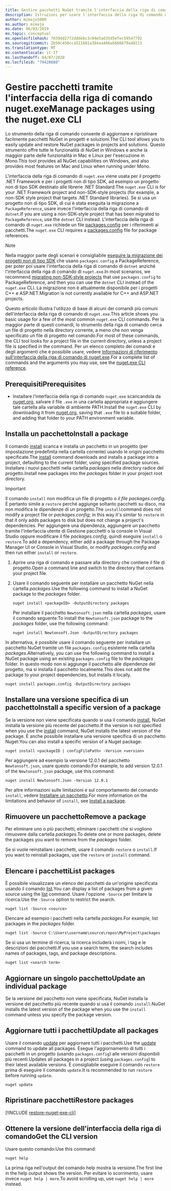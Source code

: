 ```yaml
---
title: Gestire pacchetti NuGet tramite l'interfaccia della riga di comando di nuget.exe
description: Istruzioni per usare l'interfaccia della riga di comando di nuget.exe insieme a pacchetti NuGet.
author: mikejo5000
ms.author: mikejo
ms.date: 06/03/2019
ms.topic: conceptual
ms.openlocfilehash: 7039dd27f2dddebc3c84e5ad35d5efec59547792
ms.sourcegitcommit: 2b50c450cca521681a384aa466ab666679a40213
ms.translationtype: MT
ms.contentlocale: it-IT
ms.lasthandoff: 04/07/2020
ms.locfileid: "79428688"
---
```

# <a name="manage-packages-using-the-nugetexe-cli"></a><span data-ttu-id="b25f6-103">Gestire pacchetti tramite l'interfaccia della riga di comando nuget.exe</span><span class="sxs-lookup"><span data-stu-id="b25f6-103">Manage packages using the nuget.exe CLI</span></span>

<span data-ttu-id="b25f6-104">Lo strumento della riga di comando consente di aggiornare e ripristinare facilmente pacchetti NuGet in progetti e soluzioni.</span><span class="sxs-lookup"><span data-stu-id="b25f6-104">The CLI tool allows you to easily update and restore NuGet packages in projects and solutions.</span></span> <span data-ttu-id="b25f6-105">Questo strumento offre tutte le funzionalità di NuGet in Windows e anche la maggior parte delle funzionalità in Mac e Linux per l'esecuzione in Mono.</span><span class="sxs-lookup"><span data-stu-id="b25f6-105">This tool provides all NuGet capabilities on Windows, and also provides most features on Mac and Linux when running under Mono.</span></span>

<span data-ttu-id="b25f6-106">L'interfaccia della riga di comando di `nuget.exe` viene usata per il progetto .NET Framework e per i progetti non di tipo SDK, ad esempio un progetto non di tipo SDK destinato alle librerie .NET Standard.</span><span class="sxs-lookup"><span data-stu-id="b25f6-106">The `nuget.exe` CLI is for your .NET Framework project and non-SDK-style projects (for example, a non-SDK style project that targets .NET Standard libraries).</span></span> <span data-ttu-id="b25f6-107">Se si usa un progetto non di tipo SDK, di cui è stata eseguita la migrazione a `PackageReference`, usare invece l'interfaccia della riga di comando di `dotnet`.</span><span class="sxs-lookup"><span data-stu-id="b25f6-107">If you are using a non-SDK-style project that has been migrated to `PackageReference`, use the `dotnet` CLI instead.</span></span> <span data-ttu-id="b25f6-108">L'interfaccia della riga di comando di `nuget.exe` richiede un file [packages.config](../reference/packages-config.md) per i riferimenti ai pacchetti.</span><span class="sxs-lookup"><span data-stu-id="b25f6-108">The `nuget.exe` CLI requires a [packages.config](../reference/packages-config.md) file for package references.</span></span>

> [!NOTE]
> <span data-ttu-id="b25f6-109">Nella maggior parte degli scenari è consigliabile [eseguire la migrazione dei progetti non di tipo SDK](../consume-packages/migrate-packages-config-to-package-reference.md) che usano `packages.config` a PackageReference, per poter poi usare l'interfaccia della riga di comando di `dotnet` anziché l'interfaccia della riga di comando di `nuget.exe`.</span><span class="sxs-lookup"><span data-stu-id="b25f6-109">In most scenarios, we recommend [migrating non-SDK-style projects](../consume-packages/migrate-packages-config-to-package-reference.md) that use `packages.config` to PackageReference, and then you can use the `dotnet` CLI instead of the `nuget.exe` CLI.</span></span> <span data-ttu-id="b25f6-110">La migrazione non è attualmente disponibile per i progetti C++ e ASP.NET.</span><span class="sxs-lookup"><span data-stu-id="b25f6-110">Migration is not currently available for C++ and ASP.NET projects.</span></span>

<span data-ttu-id="b25f6-111">Questo articolo illustra l'utilizzo di base di alcuni dei comandi più comuni dell'interfaccia della riga di comando di `nuget.exe`.</span><span class="sxs-lookup"><span data-stu-id="b25f6-111">This article shows you basic usage for a few of the most common `nuget.exe` CLI commands.</span></span> <span data-ttu-id="b25f6-112">Per la maggior parte di questi comandi, lo strumento della riga di comando cerca un file di progetto nella directory corrente, a meno che non venga specificato un file di progetto nel comando.</span><span class="sxs-lookup"><span data-stu-id="b25f6-112">For most of these commands, the CLI tool looks for a project file in the current directory, unless a project file is specified in the command.</span></span> <span data-ttu-id="b25f6-113">Per un elenco completo dei comandi e degli argomenti che è possibile usare, vedere [Informazioni di riferimento sull'interfaccia della riga di comando di nuget.exe](../reference/nuget-exe-cli-reference.md).</span><span class="sxs-lookup"><span data-stu-id="b25f6-113">For a complete list of commands and the arguments you may use, see the [nuget.exe CLI reference](../reference/nuget-exe-cli-reference.md).</span></span>

## <a name="prerequisites"></a><span data-ttu-id="b25f6-114">Prerequisiti</span><span class="sxs-lookup"><span data-stu-id="b25f6-114">Prerequisites</span></span>

- <span data-ttu-id="b25f6-115">Installare l'interfaccia della riga di comando `nuget.exe` scaricandola da [nuget.org](https://dist.nuget.org/win-x86-commandline/latest/nuget.exe), salvare il file `.exe` in una cartella appropriata e aggiungere tale cartella alla variabile di ambiente PATH.</span><span class="sxs-lookup"><span data-stu-id="b25f6-115">Install the `nuget.exe` CLI by downloading it from [nuget.org](https://dist.nuget.org/win-x86-commandline/latest/nuget.exe), saving that `.exe` file to a suitable folder, and adding that folder to your PATH environment variable.</span></span>

## <a name="install-a-package"></a><span data-ttu-id="b25f6-116">Installa un pacchetto</span><span class="sxs-lookup"><span data-stu-id="b25f6-116">Install a package</span></span>

<span data-ttu-id="b25f6-117">Il comando [install](../reference/cli-reference/cli-ref-install.md) scarica e installa un pacchetto in un progetto (per impostazione predefinita nella cartella corrente) usando le origini pacchetto specificate.</span><span class="sxs-lookup"><span data-stu-id="b25f6-117">The [install](../reference/cli-reference/cli-ref-install.md) command downloads and installs a package into a project, defaulting to the current folder, using specified package sources.</span></span> <span data-ttu-id="b25f6-118">Installare i nuovi pacchetti nella cartella *packages* nella directory radice del progetto.</span><span class="sxs-lookup"><span data-stu-id="b25f6-118">Install new packages into the *packages* folder in your project root directory.</span></span>

> [!IMPORTANT]
> <span data-ttu-id="b25f6-119">Il comando `install` non modifica un file di progetto o *il file packages.config*. È pertanto simile a `restore` perché aggiunge soltanto pacchetti su disco, ma non modifica le dipendenze di un progetto.</span><span class="sxs-lookup"><span data-stu-id="b25f6-119">The `install`command does not modify a project file or *packages.config*; in this way it's similar to `restore` in that it only adds packages to disk but does not change a project's dependencies.</span></span> <span data-ttu-id="b25f6-120">Per aggiungere una dipendenza, aggiungere un pacchetto tramite l'interfaccia utente di Gestione pacchetti o la console in Visual Studio oppure modificare il file *packages.config*, quindi eseguire `install` o `restore`.</span><span class="sxs-lookup"><span data-stu-id="b25f6-120">To add a dependency, either add a package through the Package Manager UI or Console in Visual Studio, or modify *packages.config* and then run either `install` or `restore`.</span></span>

1. <span data-ttu-id="b25f6-121">Aprire una riga di comando e passare alla directory che contiene il file di progetto.</span><span class="sxs-lookup"><span data-stu-id="b25f6-121">Open a command line and switch to the directory that contains your project file.</span></span>

2. <span data-ttu-id="b25f6-122">Usare il comando seguente per installare un pacchetto NuGet nella cartella *packages*.</span><span class="sxs-lookup"><span data-stu-id="b25f6-122">Use the following command to install a NuGet package to the *packages* folder.</span></span>

    ```cli
    nuget install <packageID> -OutputDirectory packages
    ```

    <span data-ttu-id="b25f6-123">Per installare il pacchetto `Newtonsoft.json` nella cartella *packages*, usare il comando seguente:</span><span class="sxs-lookup"><span data-stu-id="b25f6-123">To install the `Newtonsoft.json` package to the *packages* folder, use the following command:</span></span>

    ```cli
    nuget install Newtonsoft.Json -OutputDirectory packages
    ```

<span data-ttu-id="b25f6-124">In alternativa, è possibile usare il comando seguente per installare un pacchetto NuGet tramite un file `packages.config` esistente nella cartella *packages*.</span><span class="sxs-lookup"><span data-stu-id="b25f6-124">Alternatively, you can use the following command to install a NuGet package using an existing `packages.config` file to the *packages* folder.</span></span> <span data-ttu-id="b25f6-125">In questo modo non si aggiunge il pacchetto alle dipendenze del progetto, ma si installa il pacchetto localmente.</span><span class="sxs-lookup"><span data-stu-id="b25f6-125">This does not add the package to your project dependencies, but installs it locally.</span></span>

```cli
nuget install packages.config -OutputDirectory packages
```

## <a name="install-a-specific-version-of-a-package"></a><span data-ttu-id="b25f6-126">Installare una versione specifica di un pacchetto</span><span class="sxs-lookup"><span data-stu-id="b25f6-126">Install a specific version of a package</span></span>

<span data-ttu-id="b25f6-127">Se la versione non viene specificata quando si usa il comando [install](../reference/cli-reference/cli-ref-install.md), NuGet installa la versione più recente del pacchetto.</span><span class="sxs-lookup"><span data-stu-id="b25f6-127">If the version is not specified when you use the [install](../reference/cli-reference/cli-ref-install.md) command, NuGet installs the latest version of the package.</span></span> <span data-ttu-id="b25f6-128">È anche possibile installare una versione specifica di un pacchetto Nuget:</span><span class="sxs-lookup"><span data-stu-id="b25f6-128">You can also install a specific version of a Nuget package:</span></span>

```cli
nuget install <packageID | configFilePath> -Version <version>
```

<span data-ttu-id="b25f6-129">Per aggiungere ad esempio la versione 12.0.1 del pacchetto `Newtonsoft.json`, usare questo comando:</span><span class="sxs-lookup"><span data-stu-id="b25f6-129">For example, to add version 12.0.1 of the `Newtonsoft.json` package, use this command:</span></span>

```cli
nuget install Newtonsoft.Json -Version 12.0.1
```

<span data-ttu-id="b25f6-130">Per altre informazioni sulle limitazioni e sul comportamento del comando `install`, vedere [Installare un pacchetto](#install-a-package).</span><span class="sxs-lookup"><span data-stu-id="b25f6-130">For more information on the limitations and behavior of `install`, see [Install a package](#install-a-package).</span></span>

## <a name="remove-a-package"></a><span data-ttu-id="b25f6-131">Rimuovere un pacchetto</span><span class="sxs-lookup"><span data-stu-id="b25f6-131">Remove a package</span></span>

<span data-ttu-id="b25f6-132">Per eliminare uno o più pacchetti, eliminare i pacchetti che si vogliono rimuovere dalla cartella *packages*.</span><span class="sxs-lookup"><span data-stu-id="b25f6-132">To delete one or more packages, delete the packages you want to remove from the *packages* folder.</span></span>

<span data-ttu-id="b25f6-133">Se si vuole reinstallare i pacchetti, usare il comando `restore` o `install`.</span><span class="sxs-lookup"><span data-stu-id="b25f6-133">If you want to reinstall packages, use the `restore` or `install` command.</span></span>

## <a name="list-packages"></a><span data-ttu-id="b25f6-134">Elencare i pacchetti</span><span class="sxs-lookup"><span data-stu-id="b25f6-134">List packages</span></span>

<span data-ttu-id="b25f6-135">È possibile visualizzare un elenco dei pacchetti da un'origine specificata usando il comando [list](../reference/cli-reference/cli-ref-list.md).</span><span class="sxs-lookup"><span data-stu-id="b25f6-135">You can display a list of packages from a given source using the [list](../reference/cli-reference/cli-ref-list.md) command.</span></span> <span data-ttu-id="b25f6-136">Usare l'opzione `-Source` per limitare la ricerca.</span><span class="sxs-lookup"><span data-stu-id="b25f6-136">Use the `-Source` option to restrict the search.</span></span>

```cli
nuget list -Source <source>
```

<span data-ttu-id="b25f6-137">Elencare ad esempio i pacchetti nella cartella *packages*.</span><span class="sxs-lookup"><span data-stu-id="b25f6-137">For example, list packages in the *packages* folder.</span></span>

```cli
nuget list -Source C:\Users\username\source\repos\MyProject\packages
```

<span data-ttu-id="b25f6-138">Se si usa un termine di ricerca, la ricerca includerà i nomi, i tag e le descrizioni dei pacchetti.</span><span class="sxs-lookup"><span data-stu-id="b25f6-138">If you use a search term, the search includes names of packages, tags, and package descriptions.</span></span>

```cli
nuget list <search term>
```

## <a name="update-an-individual-package"></a><span data-ttu-id="b25f6-139">Aggiornare un singolo pacchetto</span><span class="sxs-lookup"><span data-stu-id="b25f6-139">Update an individual package</span></span>

<span data-ttu-id="b25f6-140">Se la versione del pacchetto non viene specificata, NuGet installa la versione del pacchetto più recente quando si usa il comando `install`.</span><span class="sxs-lookup"><span data-stu-id="b25f6-140">NuGet installs the latest version of the package when you use the `install` command unless you specify the package version.</span></span>

## <a name="update-all-packages"></a><span data-ttu-id="b25f6-141">Aggiornare tutti i pacchetti</span><span class="sxs-lookup"><span data-stu-id="b25f6-141">Update all packages</span></span>

<span data-ttu-id="b25f6-142">Usare il comando [update](../reference/cli-reference/cli-ref-update.md) per aggiornare tutti i pacchetti.</span><span class="sxs-lookup"><span data-stu-id="b25f6-142">Use the [update](../reference/cli-reference/cli-ref-update.md) command to update all packages.</span></span> <span data-ttu-id="b25f6-143">Esegue l'aggiornamento di tutti i pacchetti in un progetto (usando `packages.config`) alle versioni disponibili più recenti.</span><span class="sxs-lookup"><span data-stu-id="b25f6-143">Updates all packages in a project (using `packages.config`) to their latest available versions.</span></span> <span data-ttu-id="b25f6-144">È consigliabile eseguire il comando `restore` prima di eseguire il comando `update`.</span><span class="sxs-lookup"><span data-stu-id="b25f6-144">It is recommended to run `restore` before running `update`.</span></span>

```cli
nuget update
```

## <a name="restore-packages"></a><span data-ttu-id="b25f6-145">Ripristinare pacchetti</span><span class="sxs-lookup"><span data-stu-id="b25f6-145">Restore packages</span></span>

[!INCLUDE [restore-nuget-exe-cli](includes/restore-nuget-exe-cli.md)]

## <a name="get-the-cli-version"></a><span data-ttu-id="b25f6-146">Ottenere la versione dell'interfaccia della riga di comando</span><span class="sxs-lookup"><span data-stu-id="b25f6-146">Get the CLI version</span></span>

<span data-ttu-id="b25f6-147">Usare questo comando:</span><span class="sxs-lookup"><span data-stu-id="b25f6-147">Use this command:</span></span>

```cli
nuget help
```

<span data-ttu-id="b25f6-148">La prima riga nell'output del comando help mostra la versione.</span><span class="sxs-lookup"><span data-stu-id="b25f6-148">The first line in the help output shows the version.</span></span> <span data-ttu-id="b25f6-149">Per evitare lo scorrimento, usare invece `nuget help | more`.</span><span class="sxs-lookup"><span data-stu-id="b25f6-149">To avoid scrolling up, use `nuget help | more` instead.</span></span>